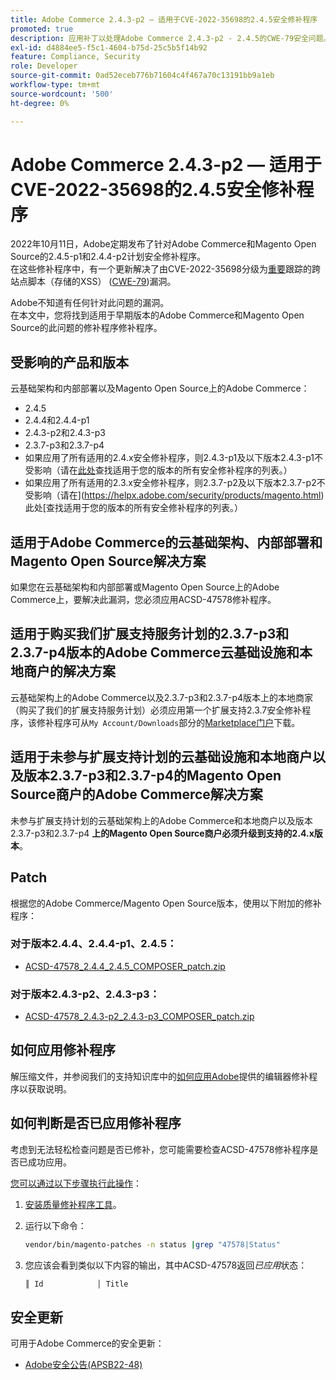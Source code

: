 ```yaml
---
title: Adobe Commerce 2.4.3-p2 — 适用于CVE-2022-35698的2.4.5安全修补程序
promoted: true
description: 应用补丁以处理Adobe Commerce 2.4.3-p2 - 2.4.5的CWE-79安全问题。
exl-id: d4884ee5-f5c1-4604-b75d-25c5b5f14b92
feature: Compliance, Security
role: Developer
source-git-commit: 0ad52eceb776b71604c4f467a70c13191bb9a1eb
workflow-type: tm+mt
source-wordcount: '500'
ht-degree: 0%

---
```


# Adobe Commerce 2.4.3-p2 — 适用于CVE-2022-35698的2.4.5安全修补程序

2022年10月11日，Adobe定期发布了针对Adobe Commerce和Magento Open Source的2.4.5-p1和2.4.4-p2计划安全修补程序。<br>
在这些修补程序中，有一个更新解决了由CVE-2022-35698分级为[重要](https://helpx.adobe.com/security/severity-ratings.html)跟踪的跨站点脚本（存储的XSS） ([CWE-79](https://cwe.mitre.org/data/definitions/79.html))漏洞。

Adobe不知道有任何针对此问题的漏洞。<br>
在本文中，您将找到适用于早期版本的Adobe Commerce和Magento Open Source的此问题的修补程序修补程序。

## 受影响的产品和版本

云基础架构和内部部署以及Magento Open Source上的Adobe Commerce：

* 2.4.5
* 2.4.4和2.4.4-p1
* 2.4.3-p2和2.4.3-p3
* 2.3.7-p3和2.3.7-p4
* 如果应用了所有适用的2.4.x安全修补程序，则2.4.3-p1及以下版本2.4.3-p1不受影响（请在[此处](https://helpx.adobe.com/security/products/magento.html)查找适用于您的版本的所有安全修补程序的列表。）
* 如果应用了所有适用的2.3.x安全修补程序，则2.3.7-p2及以下版本2.3.7-p2不受影响（请在](https://helpx.adobe.com/security/products/magento.html)此处[查找适用于您的版本的所有安全修补程序的列表。）


## 适用于Adobe Commerce的云基础架构、内部部署和Magento Open Source解决方案

如果您在云基础架构和内部部署或Magento Open Source上的Adobe Commerce上，要解决此漏洞，您必须应用ACSD-47578修补程序。

## 适用于购买我们扩展支持服务计划的2.3.7-p3和2.3.7-p4版本的Adobe Commerce云基础设施和本地商户的解决方案

云基础架构上的Adobe Commerce以及2.3.7-p3和2.3.7-p4版本上的本地商家（购买了我们的扩展支持服务计划）必须应用第一个扩展支持2.3.7安全修补程序，该修补程序可从`My Account/Downloads`部分的[Marketplace门户](https://marketplace.magento.com/)下载。

## 适用于未参与扩展支持计划的云基础设施和本地商户以及版本2.3.7-p3和2.3.7-p4的Magento Open Source商户的Adobe Commerce解决方案

未参与扩展支持计划的云基础架构上的Adobe Commerce和本地商户以及版本2.3.7-p3和2.3.7-p4 **上的Magento Open Source商户必须升级到支持的2.4.x版本**。

## Patch

根据您的Adobe Commerce/Magento Open Source版本，使用以下附加的修补程序：

### 对于版本2.4.4、2.4.4-p1、2.4.5：

* [ACSD-47578_2.4.4_2.4.5_COMPOSER_patch.zip](assets/ACSD-47578_2.4.4_2.4.5_COMPOSER_patch.zip)

### 对于版本2.4.3-p2、2.4.3-p3：

* [ACSD-47578_2.4.3-p2_2.4.3-p3_COMPOSER_patch.zip](assets/ACSD-47578_2.4.3-p2_2.4.3-p3_COMPOSER_patch.zip)

## 如何应用修补程序

解压缩文件，并参阅我们的支持知识库中的[如何应用Adobe](https://experienceleague.adobe.com/docs/commerce-knowledge-base/kb/how-to/how-to-apply-a-composer-patch-provided-by-magento.html)提供的编辑器修补程序以获取说明。

## 如何判断是否已应用修补程序

考虑到无法轻松检查问题是否已修补，您可能需要检查ACSD-47578修补程序是否已成功应用。

<u>您可以通过以下步骤执行此操作</u>：

1. [安装质量修补程序工具](https://experienceleague.adobe.com/docs/commerce-operations/tools/quality-patches-tool/usage.html)。
1. 运行以下命令：

   ```bash
   vendor/bin/magento-patches -n status |grep "47578|Status"
   ```

1. 您应该会看到类似以下内容的输出，其中ACSD-47578返回&#x200B;*已应用*&#x200B;状态：

   ```bash
   ║ Id            │ Title                                                        │ Category        │ Origin                 │ Status      │ Details                                          ║ ║ N/A           │ ../m2-hotfixes/ACSD-47578__2.4.4_2.4.5_COMPOSER_patch.patch      │ Other           │ Local                  │ Applied     │ Patch type: Custom                                
   ```

## 安全更新

可用于Adobe Commerce的安全更新：

* [Adobe安全公告(APSB22-48)](https://helpx.adobe.com/security/products/magento/apsb22-48.html)

